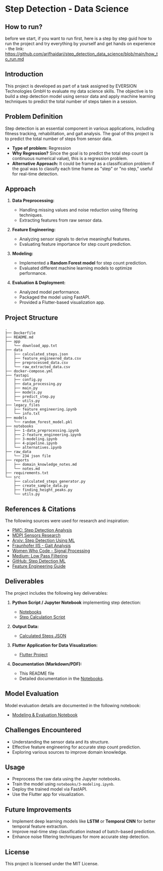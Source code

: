 # Step Detection - Data Science

## How to run?

before we start, if you want to run first, here is a step by step guid how to run the project and try everything by yourself and get hands on experience - the link: <br>
https://github.com/arifhaidari/step_detection_data_science/blob/main/how_to_run.md

## Introduction

This project is developed as part of a task assigned by EVERSION Technologies GmbH to evaluate my data science skills. The objective is to build a step detection model using sensor data and apply machine learning techniques to predict the total number of steps taken in a session.

## Problem Definition

Step detection is an essential component in various applications, including fitness tracking, rehabilitation, and gait analysis. The goal of this project is to predict the total number of steps from sensor data.

- **Type of problem:** Regression
- **Why Regression?** Since the goal is to predict the total step count (a continuous numerical value), this is a regression problem.
- **Alternative Approach:** It could be framed as a classification problem if the goal was to classify each time frame as "step" or "no step," useful for real-time detection.

## Approach

1. **Data Preprocessing:**

   - Handling missing values and noise reduction using filtering techniques.
   - Extracting features from raw sensor data.

2. **Feature Engineering:**

   - Analyzing sensor signals to derive meaningful features.
   - Evaluating feature importance for step count prediction.

3. **Modeling:**

   - Implemented a **Random Forest model** for step count prediction.
   - Evaluated different machine learning models to optimize performance.

4. **Evaluation & Deployment:**
   - Analyzed model performance.
   - Packaged the model using FastAPI.
   - Provided a Flutter-based visualization app.

## Project Structure

```
.
├── Dockerfile
├── README.md
├── app
│   └── download_app.txt
├── data
│   ├── calculated_steps.json
│   ├── feature_engineered_data.csv
│   ├── preprocessed_data.csv
│   └── raw_extracted_data.csv
├── docker-compose.yml
├── fastapi
│   ├── config.py
│   ├── data_processing.py
│   ├── main.py
│   ├── models.py
│   ├── predict_step.py
│   └── utils.py
├── legacy_files
│   ├── feature_engineering.ipynb
│   └── info.txt
├── models
│   └── random_forest_model.pkl
├── notebooks
│   ├── 1-data_preprocessing.ipynb
│   ├── 2-feature_engineering.ipynb
│   ├── 3-modeling.ipynb
│   ├── 4-pipeline.ipynb
│   └── alternatives.ipynb
├── raw_data
│   └── 234 json file
├── reports
│   ├── domain_knowledge_notes.md
│   └── notes.md
├── requirements.txt
└── src
    ├── calculated_steps_generator.py
    ├── create_sample_data.py
    ├── finding_height_peaks.py
    └── utils.py
```

## References & Citations

The following sources were used for research and inspiration:

- [PMC: Step Detection Analysis](https://pmc.ncbi.nlm.nih.gov/articles/PMC10187326/)
- [MDPI Sensors Research](https://www.mdpi.com/1424-8220/23/2/745)
- [Arxiv: Step Detection Using ML](https://arxiv.org/pdf/1801.02336)
- [Fraunhofer IIS - Gait Analysis](https://www.iis.fraunhofer.de/en/ff/sse/health/cic-gait-analysis-lab.html)
- [Women Who Code - Signal Processing](https://www.womenwhocode.com/blog/applications-of-signal-processing-in-machine-learning)
- [Medium: Low Pass Filtering](https://medium.com/analytics-vidhya/how-to-filter-noise-with-a-low-pass-filter-python-885223e5e9b7)
- [GitHub: Step Detection ML](https://github.com/DidierRLopes/step-detection-ML/tree/main)
- [Feature Engineering Guide](https://medium.com/@rahulholla1/advanced-feature-engineering-for-time-series-data-5f00e3a8ad29)

## Deliverables

The project includes the following key deliverables:

1. **Python Script / Jupyter Notebook** implementing step detection:

   - [Notebooks](https://github.com/arifhaidari/step_detection_data_science/tree/main/notebooks)
   - [Step Calculation Script](https://github.com/arifhaidari/step_detection_data_science/blob/main/src/calculated_steps_generator.py)

2. **Output Data:**

   - [Calculated Steps JSON](https://github.com/arifhaidari/step_detection_data_science/blob/main/data/calculated_steps.json)

3. **Flutter Application for Data Visualization:**

   - [Flutter Project](https://github.com/arifhaidari/step_detection_flutter/tree/main)

4. **Documentation (Markdown/PDF):**
   - This README file
   - Detailed documentation in the [Notebooks](https://github.com/arifhaidari/step_detection_data_science/tree/main/notebooks).

## Model Evaluation

Model evaluation details are documented in the following notebook:

- [Modeling & Evaluation Notebook](https://github.com/arifhaidari/step_detection_data_science/blob/main/notebooks/3-modeling.ipynb)

## Challenges Encountered

- Understanding the sensor data and its structure.
- Effective feature engineering for accurate step count prediction.
- Exploring various sources to improve domain knowledge.

## Usage

- Preprocess the raw data using the Jupyter notebooks.
- Train the model using `notebooks/3-modeling.ipynb`.
- Deploy the trained model via FastAPI.
- Use the Flutter app for visualization.

## Future Improvements

- Implement deep learning models like **LSTM** or **Temporal CNN** for better temporal feature extraction.
- Improve real-time step classification instead of batch-based prediction.
- Enhance noise filtering techniques for more accurate step detection.

## License

This project is licensed under the MIT License.

